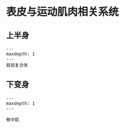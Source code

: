 # 表皮与运动肌肉相关系统


## 上半身

```{toctree}
---
maxdepth: 1
---
肩部复合体
```

## 下变身

```{toctree}
---
maxdepth: 1
---

臀中肌
```
